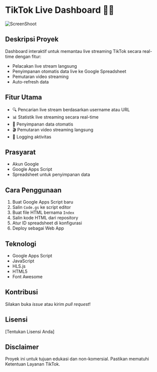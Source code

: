 # TikTok Live Dashboard 🎥🔴

![ScreenShoot](https://blog.classy.id/upload/gambar_berita/fccff53316a73627be5c5ff2a3fd4e35_20250327144425.png)

## Deskripsi Proyek
Dashboard interaktif untuk memantau live streaming TikTok secara real-time dengan fitur:
- Pelacakan live stream langsung
- Penyimpanan otomatis data live ke Google Spreadsheet
- Pemutaran video streaming
- Auto-refresh data

## Fitur Utama
- 🔍 Pencarian live stream berdasarkan username atau URL
- 📊 Statistik live streaming secara real-time
- 💾 Penyimpanan data otomatis
- 🎬 Pemutaran video streaming langsung
- 📝 Logging aktivitas

## Prasyarat
- Akun Google
- Google Apps Script
- Spreadsheet untuk penyimpanan data

## Cara Penggunaan
1. Buat Google Apps Script baru
2. Salin `Code.gs` ke script editor
3. Buat file HTML bernama `Index`
4. Salin kode HTML dari repository
5. Atur ID spreadsheet di konfigurasi
6. Deploy sebagai Web App

## Teknologi
- Google Apps Script
- JavaScript
- HLS.js
- HTML5
- Font Awesome

## Kontribusi
Silakan buka *issue* atau kirim *pull request*!

## Lisensi
[Tentukan Lisensi Anda]

## Disclaimer
Proyek ini untuk tujuan edukasi dan non-komersial. Pastikan mematuhi Ketentuan Layanan TikTok.
